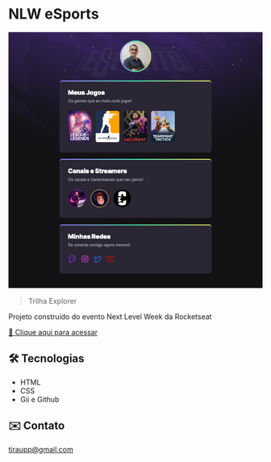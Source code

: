 # NLW eSports

![preview](./github/preview.png)

> Trilha Explorer

Projeto construído do evento Next Level Week da Rocketseat

[🔗 Clique aqui para acessar](https://tiraupp.github.io/NLW-eSports-Explorer/)

## 🛠 Tecnologias

- HTML
- CSS
- Gii e Github

## ✉️ Contato

tiraupp@gmail.com
